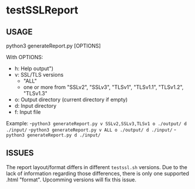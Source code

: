 # testSSLReport

## USAGE
python3 generateReport.py \[OPTIONS\]

With OPTIONS:
- h: Help output")
- v: SSL/TLS versions
   - "ALL"
   - one or more from "SSLv2", "SSLv3", "TLSv1", "TLSv1.1", "TLSv1.2", "TLSv1.3"
- o: Output directory (current directory if empty)
- d: Input directory
- f: Input file

Example:
-`python3 generateReport.py v SSLv2,SSLv3,TLSv1 o ./output/ d ./input/`
-`python3 generateReport.py v ALL o ./output/ d ./input/`
-`python3 generateReport.py d ./input/`

## ISSUES
The report layout/format differs in different `testssl.sh` versions. Due to the lack of information regarding those differences, there is only one supported .html "format". Upcomming versions will fix this issue.